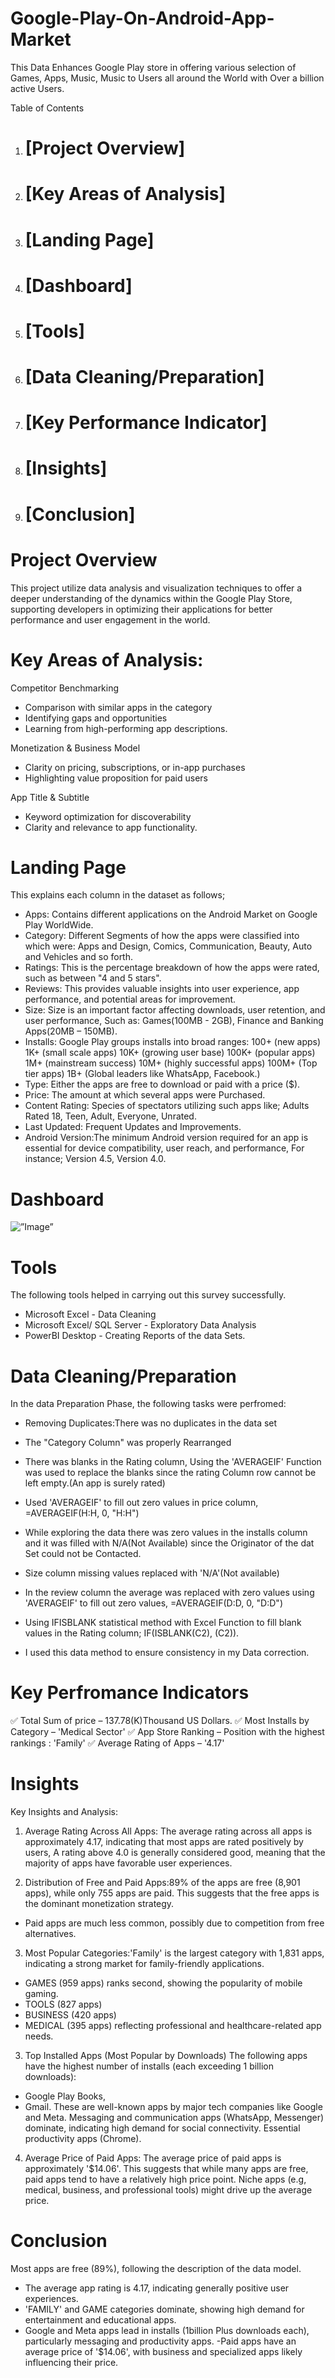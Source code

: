 # Google-Play-On-Android-App-Market
This Data Enhances Google Play store in offering various selection of Games, Apps, Music, Music to Users all around the World with Over a billion active Users. 

Table of Contents
1. # [Project Overview]
2. # [Key Areas of Analysis]
3. # [Landing Page]
4. # [Dashboard]
5. # [Tools]
6. # [Data Cleaning/Preparation]
7. # [Key Performance Indicator]
8. # [Insights]
9. # [Conclusion]

# Project Overview
This project utilize data analysis and visualization techniques to offer a deeper understanding of the dynamics within the Google Play Store, supporting developers in optimizing their applications for better performance and user engagement in the world.
  
# Key Areas of Analysis:
  Competitor Benchmarking
- Comparison with similar apps in the category
- Identifying gaps and opportunities
- Learning from high-performing app descriptions.

 Monetization & Business Model
- Clarity on pricing, subscriptions, or in-app purchases
- Highlighting value proposition for paid users

 App Title & Subtitle
- Keyword optimization for discoverability
- Clarity and relevance to app functionality.

 # Landing Page
This explains each column in the dataset as follows;

   - Apps: Contains different applications on the Android Market on Google Play WorldWide.
   - Category: Different Segments of how the apps were classified into which were: Apps and Design, Comics, Communication, Beauty, Auto and Vehicles and so forth.
   - Ratings: This is the percentage breakdown of how the apps were rated, such as between "4 and 5 stars".
   - Reviews: This provides valuable insights into user experience, app performance, and potential areas for improvement.
   - Size: Size is an important factor affecting downloads, user retention, and user performance, Such as: Games(100MB - 2GB), Finance and Banking Apps(20MB – 150MB).
   - Installs: Google Play groups installs into broad ranges:
   100+ (new apps)
   1K+ (small scale apps)
  10K+ (growing user base)
  100K+ (popular apps)
  1M+ (mainstream success)
 10M+ (highly successful apps)
 100M+ (Top tier apps)
 1B+ (Global leaders like WhatsApp, Facebook.)
  - Type: Either the apps are free to download or paid with a price ($).
  - Price: The amount at which several apps were Purchased.
  - Content Rating: Species of spectators utilizing such apps like; Adults Rated 18, Teen, Adult, Everyone, Unrated.
  - Last Updated: Frequent Updates and Improvements.
  - Android Version:The minimum Android version required for an app is essential for device compatibility, user reach, and performance, For instance; Version 4.5, Version 4.0.
  
# Dashboard
<img src= https://github.com/user-attachments/assets/3594ba90-d74d-42d2-9778-4bf111b76b92 width=”250” height=”150” alt=”Image”>


# Tools
The following tools helped in carrying out this survey successfully.

- Microsoft Excel - Data Cleaning
- Microsoft Excel/ SQL Server - Exploratory Data Analysis
- PowerBI Desktop - Creating Reports of the data Sets.

# Data Cleaning/Preparation
In the data Preparation Phase, the following tasks were perfromed:

- Removing Duplicates:There was no duplicates in the data set
- The "Category Column" was properly Rearranged
- There was blanks in the Rating column, Using the 'AVERAGEIF' Function was used to replace the blanks since the rating Column row cannot be left empty.(An app is surely rated)
- Used 'AVERAGEIF' to fill out zero values in price column, =AVERAGEIF(H:H, 0, "H:H")
- While exploring the data there was zero values in the installs column and it was filled with N/A(Not Available) since the Originator of the dat Set could not be Contacted.
- Size column missing values replaced with 'N/A'(Not available)
- In the review column the average was replaced with zero values using 'AVERAGEIF' to fill out zero values, =AVERAGEIF(D:D, 0, "D:D")
- Using IFISBLANK  statistical method with Excel Function to fill blank values in the Rating column; IF(ISBLANK(C2), (C2)).
  
- I used this data method to ensure consistency in my Data correction.
  


# Key Perfromance Indicators
✅ Total Sum of price – 137.78(K)Thousand US Dollars.
✅ Most Installs by Category – 'Medical Sector'
✅ App Store Ranking – Position with the highest rankings : 'Family'
✅ Average Rating of Apps – '4.17'

# Insights
   Key Insights and Analysis:
1. Average Rating Across All Apps:
   The average rating across all apps is approximately 4.17, indicating that most apps are rated positively by users, A rating above 4.0 is generally considered good, meaning that the majority of apps have favorable user experiences.
   
2. Distribution of Free and Paid Apps:89% of the apps are free (8,901 apps), while only 755 apps are paid. This suggests that the free apps is the dominant monetization strategy.
 - Paid apps are much less common, possibly due to competition from free alternatives.

3. Most Popular Categories:'Family' is the largest category with 1,831 apps, indicating a strong market for family-friendly applications.
- GAMES (959 apps) ranks second, showing the popularity of mobile gaming.
- TOOLS (827 apps) 
- BUSINESS (420 apps) 
- MEDICAL (395 apps) reflecting professional and healthcare-related app needs.

3. Top Installed Apps (Most Popular by Downloads)
The following apps have the highest number of installs (each exceeding 1 billion downloads):

- Google Play Books,
- Gmail.
  These are well-known apps by major tech companies like Google and Meta.
Messaging and communication apps (WhatsApp, Messenger) dominate, indicating high demand for social connectivity.
Essential productivity apps (Chrome).

4. Average Price of Paid Apps: The average price of paid apps is approximately '$14.06'. This suggests that while many apps are free, paid apps tend to have a relatively high price point.
Niche apps (e.g, medical, business, and professional tools) might drive up the average price.


# Conclusion
Most apps are free (89%), following the  description of the data model.
- The average app rating is 4.17, indicating generally positive user experiences.
- 'FAMILY' and GAME categories dominate, showing high demand for entertainment and educational apps.
- Google and Meta apps lead in installs (1billion Plus downloads each), particularly messaging and productivity apps.
-Paid apps have an average price of '$14.06', with business and specialized apps likely influencing their price.


